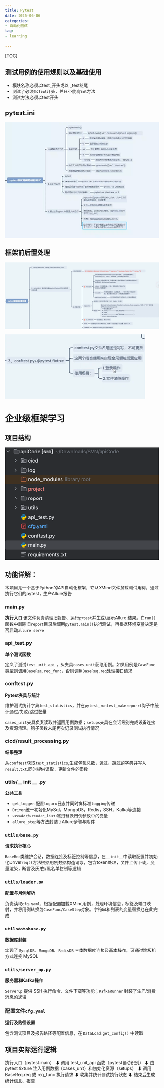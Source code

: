 ```yaml
---
title: Pytest       
date: 2025-06-06
categories: 
- 自动化测试
tag:
- learning

---
```


<!-- toc -->

[TOC]

## 测试用例的使用规则以及基础使用

- 模块名称必须以test_开头或以 _test结尾
- 测试了必须以Test开头，并且不能有init方法
- 测试方法必须以test开头

## pytest.ini

![image-20250609175443555](../../img/image-20250609175443555.png)

## 框架前后置处理

![image-20250610171444701](../../img/image-20250610171444701.png)

![image-20250610171550094](../../img/image-20250610171550094.png)

# 企业级框架学习

## 项目结构

![image-20250617105246363](../../img/image-20250617105246363.png)

## 功能详解：

本项目是一个基于Python的API自动化框架，它从XMind文件加载测试用例，通过执行它们的pytest，生产Allure报告

### main.py

**执行入口**
该文件负责清理旧报告、运行`pytest`并生成/展示Allure 结果。在`run()`函数中删除旧`report`目录后调用`pytest.main()`执行测试，再根据环境变量决定是否启动`allure serve`

### api_test.py

**单个测试函数**

定义了测试`test_unit_api` ，从夹具`cases_unit`获取用例。如果用例是`CaseFunc`类型则调用`BaseReq.req_func`，否则调用`BaseReq.req`处理接口请求

### conftest.py

**Pytest夹具与统计**

维护测试统计字典`test_statistics`，并在`pytest_runtest_makereporrt`钩子中统计通过/失败/跳过数量

`cases_unit`夹具负责读取并返回用例数据；`setups`夹具在会话级别完成设备连接及资源清理。钩子函数末尾再次记录测试执行情况

### cicd/result_processing.py

**结果整理**

从`conftest`获取`test_statistics`,生成包含总数，通过，跳过的字典并写入`result.txt`.同时提供读取，更新文件的函数

### utils/__ init __ .py

**公共工具**

- `get_logger`:配置`loguru`日志并同时向标准`logging`传递
- `Driver`统一初始化MySql，MongoDB，Redis，SSH，Kafka等连接
- `xrender`/`xrender_list`:递归替换用例参数中的变量
- `allure_step`等方法封装了Allure步骤与附件

### `utils/base.py`

**请求执行核心**

`BaseReq`类维护会话，数据连接及标签控制等信息，在`__init__`中读取配置并初始化Driver`req()`方法根据用例数据构造请求，包含token处理，文件上传下载，变量渲染，断言及灰/白/黑名单控制等逻辑

### `utils/loader.py`

**配置与用例解析**

负责读取`cfg.yaml`，根据配置加载XMind用例，处理环境信息，标签及端口映射，并将用例转换为`CaseFunc/CaseStep`对象。字符串和列表的变量替换也在此完成

### `utilsdatabase.py`

**数据库封装**

实现了 `MysqlDB`、`MongoDB`、`RedisDB` 三类数据库连接及基本操作，可通过跳板机方式连接 MySQL

### `utils/server_op.py`

**服务器和Kafka操作**

`ServerOp` 提供 SSH 执行命令、文件下载等功能；`KafkaRunner` 封装了生产/消费消息的逻辑

### 配置文件`cfg.yaml`

**运行及路径设置**

包含测试项目及报告路径等配置信息，在 `DataLoad.get_config()` 中读取

## 项目实际运行逻辑

执行入口（pytest.main） 
   ⬇
调用 test_unit_api 函数（pytest自动识别）
   ⬇
由 pytest fixture 注入用例数据（cases_unit）和初始化资源（setups）
   ⬇
调用 BaseReq.req 或 req_func 执行请求
   ⬇
收集并统计测试执行状态
   ⬇
结束后生成统计信息、报告

